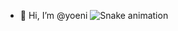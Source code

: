- 👋 Hi, I’m @yoeni
![Snake animation](https://github.com/yoeni/yoeni/blob/output/github-contribution-grid-snake.svg)
